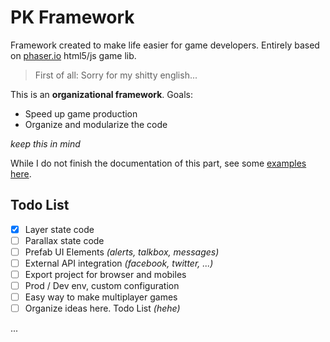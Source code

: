 # PK Framework
Framework created to make life easier for game developers. 
Entirely based on [phaser.io](http://phaser.i/o) html5/js game lib.

>First of all: Sorry for my shitty english...

This is an **organizational framework**. Goals:

- Speed up game production
- Organize and modularize the code

*keep this in mind*

While I do not finish the documentation of this part, see some [examples here](https://github.com/pe77/pkframework-examples).

Todo List
---------
- [x] Layer state code 
- [ ] Parallax state code 
- [ ] Prefab UI Elements *(alerts, talkbox, messages)*
- [ ] External API integration *(facebook, twitter, ...)*
- [ ] Export project for browser and mobiles
- [ ] Prod / Dev env, custom configuration
- [ ] Easy way to make multiplayer games
- [ ] Organize ideas here. Todo List *(hehe)*

...
